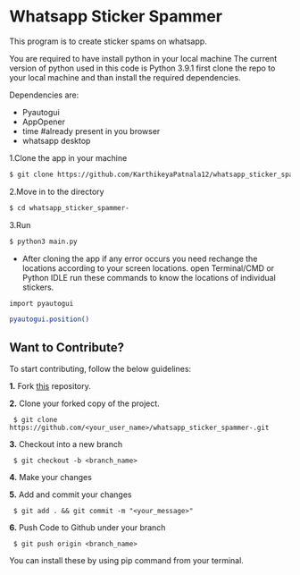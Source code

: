 # Whatsapp Sticker Spammer
This program is to create sticker spams on whatsapp.

You are required to have install python in your local machine The current version of python used in this code is Python 3.9.1 first clone the repo to your local machine and than install the required dependencies. 

Dependencies are:
- Pyautogui
- AppOpener
- time #already present in you browser
- whatsapp desktop 
 
1.Clone the app in your machine
```sh
$ git clone https://github.com/KarthikeyaPatnala12/whatsapp_sticker_spammer-.git
```
2.Move in to the directory

```sh
$ cd whatsapp_sticker_spammer-
```

3.Run
```sh
$ python3 main.py  
```

- After cloning the app if any error occurs you need rechange the locations according to your screen locations. 
open Terminal/CMD or Python IDLE run these commands to know the locations of individual stickers. 

```sh 
import pyautogui 
```

```sh
pyautogui.position() 
```


## Want to Contribute?

To start contributing, follow the below guidelines: 

**1.**  Fork [this](https://github.com/KarthikeyaPatnala12/whatsapp_sticker_spammer-.git) repository.

**2.**  Clone your forked copy of the project.

     $ git clone https://github.com/<your_user_name>/whatsapp_sticker_spammer-.git

     
**3.** Checkout into a new branch 

     $ git checkout -b <branch_name>

**4.** Make your changes

**5.** Add and commit your changes

     $ git add . && git commit -m "<your_message>"
     
**6.** Push Code to Github under your branch 

     $ git push origin <branch_name>   


You can install these by using pip command from your terminal.



